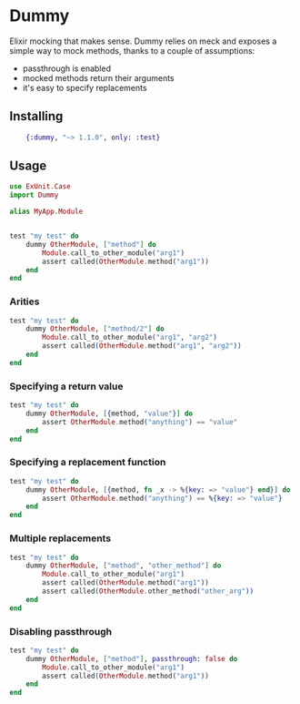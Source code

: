 # Dummy

Elixir mocking that makes sense. Dummy relies on meck and exposes a simple way
to mock methods, thanks to a couple of assumptions:

- passthrough is enabled
- mocked methods return their arguments
- it's easy to specify replacements


## Installing

```elixir
    {:dummy, "~> 1.1.0", only: :test}
```

## Usage


```elixir
use ExUnit.Case
import Dummy

alias MyApp.Module


test "my test" do
    dummy OtherModule, ["method"] do
        Module.call_to_other_module("arg1")
        assert called(OtherModule.method("arg1"))
    end
end
```

### Arities

```elixir
test "my test" do
    dummy OtherModule, ["method/2"] do
        Module.call_to_other_module("arg1", "arg2")
        assert called(OtherModule.method("arg1", "arg2"))
    end
end
```

### Specifying a return value

```elixir
test "my test" do
    dummy OtherModule, [{method, "value"}] do
        assert OtherModule.method("anything") == "value"
    end
end
```

### Specifying a replacement function

```elixir
test "my test" do
    dummy OtherModule, [{method, fn _x -> %{key: => "value"} end}] do
        assert OtherModule.method("anything") == %{key: => "value"}
    end
end
```

### Multiple replacements

```elixir
test "my test" do
    dummy OtherModule, ["method", "other_method"] do
        Module.call_to_other_module("arg1")
        assert called(OtherModule.method("arg1"))
        assert called(OtherModule.other_method("other_arg"))
    end
end
```

### Disabling passthrough

```elixir
test "my test" do
    dummy OtherModule, ["method"], passthrough: false do
        Module.call_to_other_module("arg1")
        assert called(OtherModule.method("arg1"))
    end
end
```
